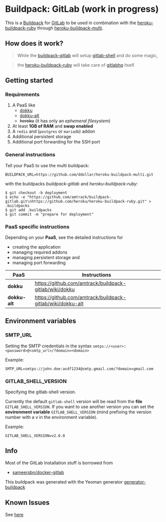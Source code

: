 # Buildpack: GitLab (work in progress)

This is a [Buildpack](http://devcenter.heroku.com/articles/buildpacks) for [GitLab](http://gitlab.org/) to be used in combination with the [heroku-buildpack-ruby](https://github.com/heroku/heroku-buildpack-ruby) through [heroku-buildpack-multi](https://github.com/ddollar/heroku-buildpack-multi).

## How does it work?

> While the [buildpack-gitlab](https://github.com/amtrack/buildpack-gitlab) will setup [gitlab-shell](https://github.com/gitlabhq/gitlab-shell) and do some magic,

> the [heroku-buildpack-ruby](https://github.com/heroku/heroku-buildpack-ruby) will take care of [gitlabhq](https://github.com/gitlabhq/gitlabhq) itself.

## Getting started
### Requirements

1. A PaaS like
	* [dokku](https://github.com/progrium/dokku)
	* [dokku-alt](https://github.com/dokku-alt/dokku-alt)
	* ~~heroku~~ (it has only an *ephemeral filesystem*)
2. At least **1GB of RAM** and **swap enabled**
3. A `redis` and (`postgres` or `mariadb`) addon
4. Additional persistent storage
5. Additional port forwarding for the SSH port

### General instructions

Tell your PaaS to use the multi buildpack:

```
BUILDPACK_URL=https://github.com/ddollar/heroku-buildpack-multi.git
```

with the buildpacks *buildpack-gitlab* and *heroku-buildpack-ruby*:
```console
$ git checkout -b deployment
$ echo -e "https://github.com/amtrack/buildpack-gitlab.git\nhttps://github.com/heroku/heroku-buildpack-ruby.git" > .buildpacks
$ git add .buildpacks
$ git commit -m "prepare for deployment"
```

### PaaS specific instructions
Depending on your **PaaS**, see the detailed instructions
for

* creating the application
* managing required addons
* managing persistent storage and
* managing port forwarding

PaaS | Instructions
---- | ------------
**dokku** | <https://github.com/amtrack/buildpack-gitlab/wiki/dokku>
**dokku-alt** | <https://github.com/amtrack/buildpack-gitlab/wiki/dokku-alt>

## Environment variables

### SMTP_URL
Setting the SMTP credentials in the syntax `smtps://<user>:<password>@<smtp_url>/?domain=<domain>`

Example:

	SMTP_URL=smtps://john.doe:asdf1234@smtp.gmail.com/?domain=gmail.com

### GITLAB_SHELL_VERSION
Specifying the gitlab-shell version.

Currently the default `gitlab-shell` version will be read from the **file** `GITLAB_SHELL_VERSION`.
If you want to use another version you can set the **environment variable** `GITLAB_SHELL_VERSION` (mind prefixing the version number with a *v* in the environment variable).

Example:

	GITLAB_SHELL_VERSION=v2.0.0

## Info

Most of the GitLab Installation stuff is borrowed from

 * [sameersbn/docker-gitlab](https://github.com/sameersbn/docker-gitlab)

This buildpack was generated with the Yeoman generator [generator-buildpack](https://github.com/amtrack/generator-buildpack)

## Known Issues

See [here](https://github.com/amtrack/buildpack-gitlab/wiki/KnownIssues)
